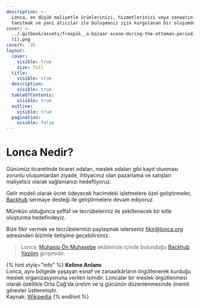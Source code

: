 ```yaml
---
description: >-
  Lonca, en düşük maliyetle ürünlerinizi, hizmetlerinizi veya zanaatınızı
  tanıtmak ve yeni alıcılar ile buluşmanız için kurgulanan bir oluşumdur.
cover: >-
  ../.gitbook/assets/freepik__a-bazaar-scene-during-the-ottoman-period-guild-cra__27041
  (1).png
coverY: -95
layout:
  cover:
    visible: true
    size: full
  title:
    visible: true
  description:
    visible: true
  tableOfContents:
    visible: true
  outline:
    visible: true
  pagination:
    visible: false
---
```


# Lonca Nedir?

Günümüz ticaretinde ticaret odaları, meslek odaları gibi kayıt olunması zorunlu oluşumlardan ziyade, ihtiyacınız olan pazarlama ve satışları maliyetsiz olarak sağlamanızı hedefliyoruz.

Gelir modeli olarak ücret ödeyecek hacimdeki işletmelere özel geliştirmeler, [Backhub](https://backhub.dev) sermaye desteği ile geliştirmelere devam ediyoruz.

Mümkün olduğunca şeffaf ve tecrübeleriniz ile şekillenecek bir kitle oluşturma hedefindeyiz.

Bize fikir vermek ve tecrübelerinizi paylaşmak isterseniz fikir@lonca.org adresinden bizimle iletişime geçebilirsiniz.





> Lonca, [Muhasip Ön Muhasebe](https://muhasip.tr) ekibininde içinde bulunduğu [Backhub Yazılım](https://backhub.dev) girişimidir.



{% hint style="info" %}
**Kelime Anlamı**\
Lonca, aynı bölgede yaşayan esnaf ve zanaatkârların örgütlenerek kurduğu meslek organizasyonuna verilen isimdir. Loncalar bir meslek örgütlenmesi olarak özellikle Orta Çağ'da üretim ve iş gücünün düzenlenmesinde önemli görevler üstlenmiştir.\
Kaynak: [Wikipedia](https://tr.wikipedia.org/wiki/Lonca)
{% endhint %}
